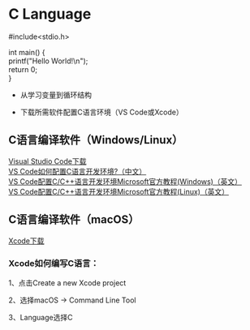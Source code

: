 # C Language
#include<stdio.h>  

int main() {  
     printf("Hello World!\n");  
     return 0;  
}

* 从学习变量到循环结构  

* 下载所需软件配置C语言环境（VS Code或Xcode）

## C语言编译软件（Windows/Linux）
[Visual Studio Code下载](https://code.visualstudio.com/)  
[VS Code如何配置C语言开发环境?（中文）](https://www.jianshu.com/p/0fea49f46a53)  
[VS Code配置C/C++语言开发环境Microsoft官方教程(Windows)（英文）](https://code.visualstudio.com/docs/cpp/config-mingw)  
[VS Code配置C/C++语言开发环境Microsoft官方教程(Linux)（英文）](https://code.visualstudio.com/docs/cpp/config-linux)
## C语言编译软件（macOS）
[Xcode下载](https://apps.apple.com/cn/app/xcode/id497799835?mt=12)
### Xcode如何编写C语言：
1、点击Create a new Xcode project  

2、选择macOS -> Command Line Tool  

3、Language选择C
